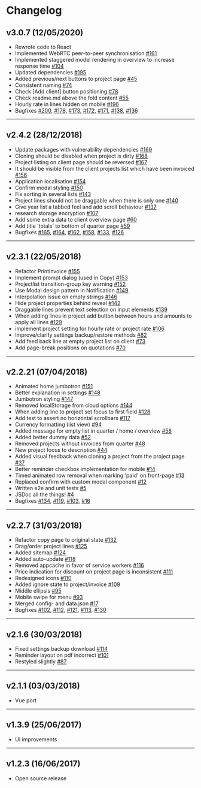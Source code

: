 # Changelog

## v3.0.7 (12/05/2020)
- Rewrote code to React
- Implemented WebRTC peer-to-peer synchronisation  [#161](https://github.com/Sjeiti/project-invoice/issues/161)
- Implemented staggered model rendering in overview to increase response time [#104](https://github.com/Sjeiti/project-invoice/issues/104)
- Updated dependencies [#195](https://github.com/Sjeiti/project-invoice/issues/195)
- Added previous/next buttons to project page [#45](https://github.com/Sjeiti/project-invoice/issues/45)
- Consistent naming [#74](https://github.com/Sjeiti/project-invoice/issues/74)
- Check [Add client] button positioning [#78](https://github.com/Sjeiti/project-invoice/issues/78)
- Check readme.md above the fold content [#55](https://github.com/Sjeiti/project-invoice/issues/55)
- Hourly rate in lines hidden on mobile [#196](https://github.com/Sjeiti/project-invoice/issues/196)
- Bugfixes [#200](https://github.com/Sjeiti/project-invoice/issues/200), [#178](https://github.com/Sjeiti/project-invoice/issues/178), [#173](https://github.com/Sjeiti/project-invoice/issues/173), [#172](https://github.com/Sjeiti/project-invoice/issues/172), [#171](https://github.com/Sjeiti/project-invoice/issues/171), [#138](https://github.com/Sjeiti/project-invoice/issues/138), [#136](https://github.com/Sjeiti/project-invoice/issues/136)

---

## v2.4.2 (28/12/2018)
- Update packages with vulnerability dependencies [#169](https://github.com/Sjeiti/project-invoice/issues/169)
- Cloning should be disabled when project is dirty [#168](https://github.com/Sjeiti/project-invoice/issues/168)
- Project listing on client page should be reversed [#167](https://github.com/Sjeiti/project-invoice/issues/167)
- It should be visible from the client projects list which have been invoiced [#156](https://github.com/Sjeiti/project-invoice/issues/156)
- Application localisation [#154](https://github.com/Sjeiti/project-invoice/issues/154)
- Confirm modal styling [#150](https://github.com/Sjeiti/project-invoice/issues/150)
- Fix sorting in several lists [#143](https://github.com/Sjeiti/project-invoice/issues/143)
- Project lines should not be draggable when there is only one [#140](https://github.com/Sjeiti/project-invoice/issues/140)
- Give year list a tabbed feel and add scroll behaviour [#137](https://github.com/Sjeiti/project-invoice/issues/137)
- research storage encryption  [#107](https://github.com/Sjeiti/project-invoice/issues/107)
- Add some extra data to client overview page [#60](https://github.com/Sjeiti/project-invoice/issues/60)
- Add title 'totals' to bottom of quarter page [#59](https://github.com/Sjeiti/project-invoice/issues/59)
- Bugfixes [#165](https://github.com/Sjeiti/project-invoice/issues/165), [#164](https://github.com/Sjeiti/project-invoice/issues/164), [#162](https://github.com/Sjeiti/project-invoice/issues/162), [#158](https://github.com/Sjeiti/project-invoice/issues/158), [#133](https://github.com/Sjeiti/project-invoice/issues/133), [#126](https://github.com/Sjeiti/project-invoice/issues/126)

---

## v2.3.1 (22/05/2018)
- Refactor PrintInvoice [#155](https://github.com/Sjeiti/project-invoice/issues/155)
- Implement prompt dialog (used in Copy) [#153](https://github.com/Sjeiti/project-invoice/issues/153)
- Projectlist transition-group key warning [#152](https://github.com/Sjeiti/project-invoice/issues/152)
- Use Modal design pattern in Notification [#149](https://github.com/Sjeiti/project-invoice/issues/149)
- Interpolation issue on empty strings [#146](https://github.com/Sjeiti/project-invoice/issues/146)
- Hide project properties behind reveal [#142](https://github.com/Sjeiti/project-invoice/issues/142)
- Draggable lines prevent text selection on input elements [#139](https://github.com/Sjeiti/project-invoice/issues/139)
- When adding lines in project add button between hours and amounts to apply all lines [#129](https://github.com/Sjeiti/project-invoice/issues/129)
- implement project setting for hourly rate or project rate [#106](https://github.com/Sjeiti/project-invoice/issues/106)
- Improve/clarify settings backup/restore methods [#82](https://github.com/Sjeiti/project-invoice/issues/82)
- Add feed back line at empty project list on client [#73](https://github.com/Sjeiti/project-invoice/issues/73)
- Add page-break positions on quotations  [#70](https://github.com/Sjeiti/project-invoice/issues/70)
---

## v2.2.21 (07/04/2018)
- Animated home jumbotron [#151](https://github.com/Sjeiti/project-invoice/issues/151)
- Better explanation in settings [#148](https://github.com/Sjeiti/project-invoice/issues/148)
- Jumbotron styling [#147](https://github.com/Sjeiti/project-invoice/issues/147)
- Removed localStorage from cloud options [#144](https://github.com/Sjeiti/project-invoice/issues/144)
- When adding line to project set focus to first field [#128](https://github.com/Sjeiti/project-invoice/issues/128)
- Add test to assert no horizontal scrollbars [#117](https://github.com/Sjeiti/project-invoice/issues/117)
- Currency formatting (list view) [#94](https://github.com/Sjeiti/project-invoice/issues/94)
- Added message for empty list in quarter / home / overview [#58](https://github.com/Sjeiti/project-invoice/issues/58)
- Added better dummy data [#52](https://github.com/Sjeiti/project-invoice/issues/52)
- Removed projects without invoices from quarter [#48](https://github.com/Sjeiti/project-invoice/issues/48)
- New project focus to description [#44](https://github.com/Sjeiti/project-invoice/issues/44)
- Added visual feedback when cloning a project from the project page [#37](https://github.com/Sjeiti/project-invoice/issues/37)
- Better reminder checkbox implementation for mobile [#14](https://github.com/Sjeiti/project-invoice/issues/14)
- Timed animated row removal when marking 'paid' on front-page [#13](https://github.com/Sjeiti/project-invoice/issues/13)
- Replaced confirm with custom modal component [#12](https://github.com/Sjeiti/project-invoice/issues/12)
- Written e2e and unit tests [#5](https://github.com/Sjeiti/project-invoice/issues/5)
- JSDoc all the things! [#4](https://github.com/Sjeiti/project-invoice/issues/4)
- Bugfixes [#134](https://github.com/Sjeiti/project-invoice/issues/134), [#119](https://github.com/Sjeiti/project-invoice/issues/119), [#103](https://github.com/Sjeiti/project-invoice/issues/103), [#16](https://github.com/Sjeiti/project-invoice/issues/16)

---

## v2.2.7 (31/03/2018)
- Refactor copy page to original state [#132](https://github.com/Sjeiti/project-invoice/issues/132)
- Drag/order project lines [#125](https://github.com/Sjeiti/project-invoice/issues/125)
- Added sitemap [#124](https://github.com/Sjeiti/project-invoice/issues/124)
- Added auto-update [#118](https://github.com/Sjeiti/project-invoice/issues/118)
- Removed appcache in favor of service workers [#116](https://github.com/Sjeiti/project-invoice/issues/116)
- Price indication for discount on project page is inconsistent [#111](https://github.com/Sjeiti/project-invoice/issues/111)
- Redesigned icons [#110](https://github.com/Sjeiti/project-invoice/issues/110)
- Added ignore state to project/invoice [#109](https://github.com/Sjeiti/project-invoice/issues/109)
- Middle ellipsis [#95](https://github.com/Sjeiti/project-invoice/issues/95)
- Mobile swipe for menu [#93](https://github.com/Sjeiti/project-invoice/issues/93)
- Merged config- and data.json [#17](https://github.com/Sjeiti/project-invoice/issues/17)
- Bugfixes [#102](https://github.com/Sjeiti/project-invoice/issues/102), [#112](https://github.com/Sjeiti/project-invoice/issues/112), [#121](https://github.com/Sjeiti/project-invoice/issues/121), [#113](https://github.com/Sjeiti/project-invoice/issues/113), [#130](https://github.com/Sjeiti/project-invoice/issues/130)

---

## v2.1.6 (30/03/2018)
- Fixed settings backup download [#114](https://github.com/Sjeiti/project-invoice/issues/114)
- Reminder layout on pdf incorrect [#101](https://github.com/Sjeiti/project-invoice/issues/101)
- Restyled slightly [#87](https://github.com/Sjeiti/project-invoice/issues/87)

---

## v2.1.1 (03/03/2018)
- Vue port

---

## v1.3.9 (25/06/2017)
- UI improvements

---

## v1.2.3 (16/06/2017)
- Open source release
